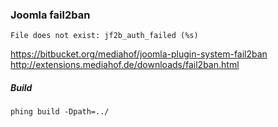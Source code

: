 ### Joomla fail2ban

```
File does not exist: jf2b_auth_failed (%s)
```

https://bitbucket.org/mediahof/joomla-plugin-system-fail2ban
http://extensions.mediahof.de/downloads/fail2ban.html

##### Build

```
phing build -Dpath=../
```
